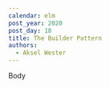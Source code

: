 ```yaml
---
calendar: elm
post_year: 2020
post_day: 18
title: The Builder Pattern
authors:
  - Aksel Wester
---
```

Body